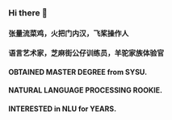 ### Hi there 👋

<!--
**Tygors/Tygors** is a ✨ _special_ ✨ repository because its `README.md` (this file) appears on your GitHub profile.

Here are some ideas to get you started:

- 🔭 I’m currently working on ...
- 🌱 I’m currently learning ...
- 👯 I’m looking to collaborate on ...
- 🤔 I’m looking for help with ...
- 💬 Ask me about ...
- 📫 How to reach me: ...
- 😄 Pronouns: ...
- ⚡ Fun fact: ...
-->

#### 张量流菜鸡，火把门内汉，飞桨操作人

#### 语言艺术家，芝麻街公仔训练员，羊驼家族体验官

#### OBTAINED MASTER DEGREE from SYSU.

#### NATURAL LANGUAGE PROCESSING ROOKIE.

#### INTERESTED in NLU for YEARS.
